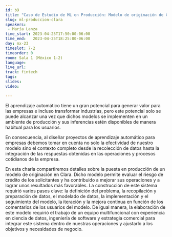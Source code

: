 ```yaml
---
id: b9
title: "Caso de Estudio de ML en Producción: Modelo de originación de Clara"
slug: ml-produccion-clara
speakers:
 - María Lanza
time_start: 2023-04-25T17:50:00-06:00
time_end:   2023-04-25T18:25:00-06:00
day: mx-23
timeslot: 7-2
timeorder: 0
room: Sala 1 (México 1-2)
language: 
live_url: 
track: fintech
tags:
slides: 
video: 

---
```


El aprendizaje automático tiene un gran potencial para generar valor para las empresas e incluso transformar industrias, pero este potencial solo se puede alcanzar una vez que dichos modelos se implementen en un ambiente de producción y sus inferencias estén disponibles de manera habitual para los usuarios.

En consecuencia, al diseñar proyectos de aprendizaje automático para empresas debemos tomar en cuenta no solo la efectividad de nuestro modelo sino el contexto completo desde la recolección de datos hasta la integración de las respuestas obtenidas en las operaciones y procesos cotidianos de la empresa. 

En esta charla compartiremos detalles sobre la puesta en producción de un modelo de originación en Clara. Dicho modelo permite evaluar el riesgo de crédito de los solicitantes y ha contribuido a mejorar sus operaciones y a lograr unos resultados más favorables. La construcción de este sistema requirió varios pasos clave: la definición del problema, la recopilación y preparación de datos, el modelado de datos, la implementación y el seguimiento del modelo, la iteración y la mejora continua en función de los comentarios de los usuarios del modelo. De igual manera, la elaboración de este modelo requirió el trabajo de un equipo multifuncional con experiencia en ciencia de datos, ingeniería de software y estrategia comercial para integrar este sistema dentro de nuestras operaciones y ajustarlo a los objetivos y necesidades de negocio.
